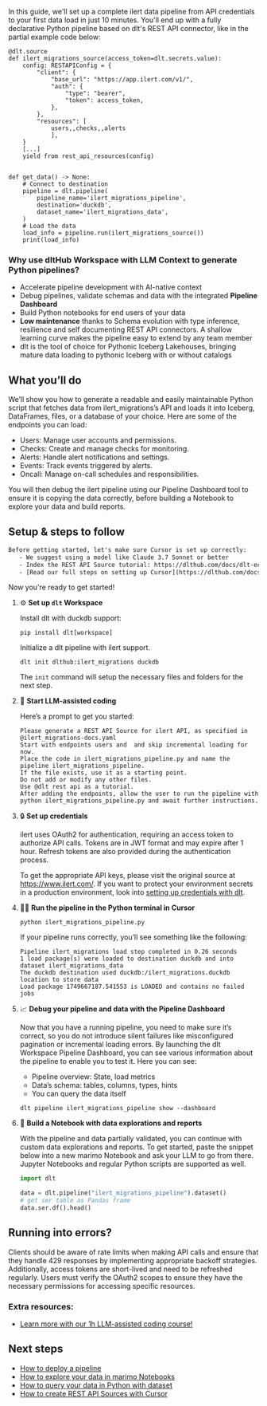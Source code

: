 In this guide, we'll set up a complete ilert data pipeline from API credentials to your first data load in just 10 minutes. You'll end up with a fully declarative Python pipeline based on dlt's REST API connector, like in the partial example code below:

```python-outcome
@dlt.source
def ilert_migrations_source(access_token=dlt.secrets.value):
    config: RESTAPIConfig = {
        "client": {
            "base_url": "https://app.ilert.com/v1/",
            "auth": {
                "type": "bearer",
                "token": access_token,
            },
        },
        "resources": [
            users,,checks,,alerts
            ],
    }
    [...]
    yield from rest_api_resources(config)


def get_data() -> None:
    # Connect to destination
    pipeline = dlt.pipeline(
        pipeline_name='ilert_migrations_pipeline',
        destination='duckdb',
        dataset_name='ilert_migrations_data', 
    )
    # Load the data
    load_info = pipeline.run(ilert_migrations_source())
    print(load_info) 
```

### Why use dltHub Workspace with LLM Context to generate Python pipelines?

- Accelerate pipeline development with AI-native context
- Debug pipelines, validate schemas and data with the integrated **Pipeline Dashboard**
- Build Python notebooks for end users of your data
- **Low maintenance** thanks to Schema evolution with type inference, resilience and self documenting REST API connectors. A shallow learning curve makes the pipeline easy to extend by any team member
- dlt is the tool of choice for Pythonic Iceberg Lakehouses, bringing mature data loading to pythonic Iceberg with or without catalogs

## What you’ll do

We’ll show you how to generate a readable and easily maintainable Python script that fetches data from ilert_migrations’s API and loads it into Iceberg, DataFrames, files, or a database of your choice. Here are some of the endpoints you can load:

- Users: Manage user accounts and permissions.
- Checks: Create and manage checks for monitoring.
- Alerts: Handle alert notifications and settings.
- Events: Track events triggered by alerts.
- Oncall: Manage on-call schedules and responsibilities.

You will then debug the ilert pipeline using our Pipeline Dashboard tool to ensure it is copying the data correctly, before building a Notebook to explore your data and build reports.

## Setup & steps to follow

```default
Before getting started, let's make sure Cursor is set up correctly:
   - We suggest using a model like Claude 3.7 Sonnet or better
   - Index the REST API Source tutorial: https://dlthub.com/docs/dlt-ecosystem/verified-sources/rest_api/ and add it to context as **@dlt rest api**
   - [Read our full steps on setting up Cursor](https://dlthub.com/docs/dlt-ecosystem/llm-tooling/cursor-restapi#23-configuring-cursor-with-documentation)
```

Now you're ready to get started!

1. ⚙️ **Set up `dlt` Workspace**
    
    Install dlt with duckdb support:
    ```shell
    pip install dlt[workspace]
    ```

    Initialize a dlt pipeline with ilert support.
    ```shell
    dlt init dlthub:ilert_migrations duckdb
    ```

    The `init` command will setup the necessary files and folders for the next step.
    
2. 🤠 **Start LLM-assisted coding**
    
    Here’s a prompt to get you started:
    
    ```prompt
    Please generate a REST API Source for ilert API, as specified in @ilert_migrations-docs.yaml 
    Start with endpoints users and  and skip incremental loading for now. 
    Place the code in ilert_migrations_pipeline.py and name the pipeline ilert_migrations_pipeline. 
    If the file exists, use it as a starting point. 
    Do not add or modify any other files. 
    Use @dlt rest api as a tutorial. 
    After adding the endpoints, allow the user to run the pipeline with python ilert_migrations_pipeline.py and await further instructions.
    ```

    
3. 🔒 **Set up credentials** 
    
    ilert uses OAuth2 for authentication, requiring an access token to authorize API calls. Tokens are in JWT format and may expire after 1 hour. Refresh tokens are also provided during the authentication process.
    
    To get the appropriate API keys, please visit the original source at https://www.ilert.com/.
    If you want to protect your environment secrets in a production environment, look into [setting up credentials with dlt](https://dlthub.com/docs/walkthroughs/add_credentials).
    
4. 🏃‍♀️ **Run the pipeline in the Python terminal in Cursor**
    
    ```shell
    python ilert_migrations_pipeline.py
    ```
    
    If your pipeline runs correctly, you’ll see something like the following:
    
    ```shell
    Pipeline ilert_migrations load step completed in 0.26 seconds
    1 load package(s) were loaded to destination duckdb and into dataset ilert_migrations_data
    The duckdb destination used duckdb:/ilert_migrations.duckdb location to store data
    Load package 1749667187.541553 is LOADED and contains no failed jobs
    ```
    
5. 📈 **Debug your pipeline and data with the Pipeline Dashboard**

    Now that you have a running pipeline, you need to make sure it’s correct, so you do not introduce silent failures like misconfigured pagination or incremental loading errors. By launching the dlt Workspace Pipeline Dashboard, you can see various information about the pipeline to enable you to test it. Here you can see:
    - Pipeline overview: State, load metrics
    - Data’s schema: tables, columns, types, hints
    - You can query the data itself
    
    ```shell
    dlt pipeline ilert_migrations_pipeline show --dashboard
    ```
    
6. 🐍 **Build a Notebook with data explorations and reports**

    With the pipeline and data partially validated, you can continue with custom data explorations and reports. To get started, paste the snippet below into a new marimo Notebook and ask your LLM to go from there. Jupyter Notebooks and regular Python scripts are supported as well.

    
    ```python
    import dlt

   data = dlt.pipeline("ilert_migrations_pipeline").dataset()
   # get ser table as Pandas frame
   data.ser.df().head()
    ```

## Running into errors?

Clients should be aware of rate limits when making API calls and ensure that they handle 429 responses by implementing appropriate backoff strategies. Additionally, access tokens are short-lived and need to be refreshed regularly. Users must verify the OAuth2 scopes to ensure they have the necessary permissions for accessing specific resources.

### Extra resources:

- [Learn more with our 1h LLM-assisted coding course!](https://www.youtube.com/watch?v=GGid70rnJuM)

## Next steps

- [How to deploy a pipeline](https://dlthub.com/docs/walkthroughs/deploy-a-pipeline)
- [How to explore your data in marimo Notebooks](https://dlthub.com/docs/general-usage/dataset-access/marimo)
- [How to query your data in Python with dataset](https://dlthub.com/docs/general-usage/dataset-access/dataset)
- [How to create REST API Sources with Cursor](https://dlthub.com/docs/dlt-ecosystem/llm-tooling/cursor-restapi)